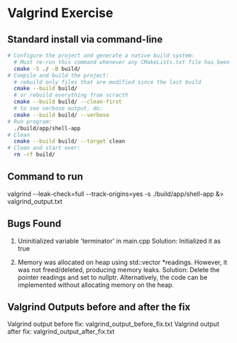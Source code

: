 # Valgrind Exercise

## Standard install via command-line
```bash
# Configure the project and generate a native build system:
  # Must re-run this command whenever any CMakeLists.txt file has been changed.
  cmake -S ./ -B build/
# Compile and build the project:
  # rebuild only files that are modified since the last build
  cmake --build build/
  # or rebuild everything from scracth
  cmake --build build/ --clean-first
  # to see verbose output, do:
  cmake --build build/ --verbose
# Run program:
  ./build/app/shell-app
# Clean
  cmake --build build/ --target clean
# Clean and start over:
  rm -rf build/
```

## Command to run
valgrind --leak-check=full --track-origins=yes -s ./build/app/shell-app &> valgrind_output.txt


## Bugs Found
1. Uninitialized variable 'terminator' in main.cpp
Solution: Initialized it as true 

2. Memory was allocated on heap using std::vector<int> *readings. However, it was not freed/deleted, producing memory leaks.
Solution: Delete the pointer readings and set to nullptr. 
  Alternatively, the code can be implemented without allocating memory on the heap. 


## Valgrind Outputs before and after the fix
Valgrind output before fix: valgrind_output_before_fix.txt
Valgrind output after fix: valgrind_output_after_fix.txt


